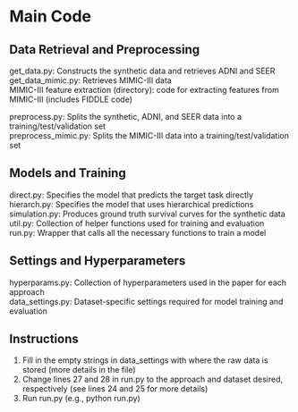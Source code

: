 # Main Code

## Data Retrieval and Preprocessing

get_data.py: Constructs the synthetic data and retrieves ADNI and SEER  
get_data_mimic.py: Retrieves MIMIC-III data  
MIMIC-III feature extraction (directory): code for extracting features from MIMIC-III (includes FIDDLE code)  

preprocess.py: Splits the synthetic, ADNI, and SEER data into a training/test/validation set   
preprocess_mimic.py: Splits the MIMIC-III data into a training/test/validation set   

## Models and Training

direct.py: Specifies the model that predicts the target task directly  
hierarch.py: Specifies the model that uses hierarchical predictions  
simulation.py: Produces ground truth survival curves for the synthetic data  
util.py: Collection of helper functions used for training and evaluation  
run.py: Wrapper that calls all the necessary functions to train a model  

## Settings and Hyperparameters

hyperparams.py: Collection of hyperparameters used in the paper for each approach  
data_settings.py: Dataset-specific settings required for model training and evaluation  

## Instructions

1. Fill in the empty strings in data_settings with where the raw data is stored (more details in the file)
2. Change lines 27 and 28 in run.py to the approach and dataset desired, respectively (see lines 24 and 25 for more details)
3. Run run.py (e.g., python run.py)